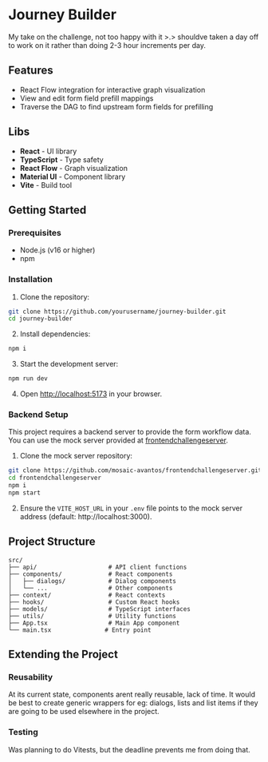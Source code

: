 # Journey Builder

My take on the challenge, not too happy with it >.> shouldve taken a day off to work on it rather than doing 2-3 hour increments per day.

## Features

- React Flow integration for interactive graph visualization
- View and edit form field prefill mappings
- Traverse the DAG to find upstream form fields for prefilling

## Libs

- **React** - UI library
- **TypeScript** - Type safety
- **React Flow** - Graph visualization
- **Material UI** - Component library
- **Vite** - Build tool

## Getting Started

### Prerequisites

- Node.js (v16 or higher)
- npm

### Installation

1. Clone the repository:
```bash
git clone https://github.com/yourusername/journey-builder.git
cd journey-builder
```

2. Install dependencies:
```bash
npm i
```

3. Start the development server:
```bash
npm run dev
```

4. Open [http://localhost:5173](http://localhost:5173) in your browser.

### Backend Setup

This project requires a backend server to provide the form workflow data. You can use the mock server provided at [frontendchallengeserver](https://github.com/mosaic-avantos/frontendchallengeserver).

1. Clone the mock server repository:
```bash
git clone https://github.com/mosaic-avantos/frontendchallengeserver.git
cd frontendchallengeserver
npm i
npm start
```

2. Ensure the `VITE_HOST_URL` in your `.env` file points to the mock server address (default: http://localhost:3000).

## Project Structure

```
src/
├── api/                    # API client functions
├── components/             # React components
│   ├── dialogs/            # Dialog components
│   └── ...                 # Other components
├── context/                # React contexts
├── hooks/                  # Custom React hooks
├── models/                 # TypeScript interfaces
├── utils/                  # Utility functions
├── App.tsx                 # Main App component
└── main.tsx               # Entry point
```

## Extending the Project

### Reusability

At its current state, components arent really reusable, lack of time.
It would be best to create generic wrappers for eg: dialogs, lists and list items if they are going to be used elsewhere in the project.

### Testing

Was planning to do Vitests, but the deadline prevents me from doing that.
